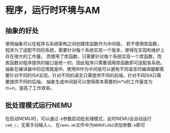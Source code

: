 # 程序，运行时环境与AM

## 抽象的好处
使用抽象可以在程序与系统架构之间创建库函数作为中间层。
若不使用库函数，程序为了适配不同的系统，需要针对每个系统实现一个版本，使得在实现和维护上存在很大的工作量。
而使用了库函数，只需要针对每个系统实现一个库函数，而库函数对程序提供的接口是统一的，因此程序只需要调用库函数即可适配各系统。
抽象在编译器中的应用就是IR，使用IR作为中间层可以避免不同语言的编译器都需要针对不同的ISA实现，针对不同的语言只需提供不同的前端，针对不同ISA只需要提供不同的后端。
抽象生成中间层可以使得原本需要的m\*n的工作量变为m+n，提高了工作效率。

## 批处理模式运行NEMU
在启动NEMU时，可以通过`-b`参数启动批处理模式，此时NEMU会自动运行`cmd_c`，无需手动输入`c`。
在`nemu.mk`文件中为`NEMUFLAGS`添加参数`-b`即可
